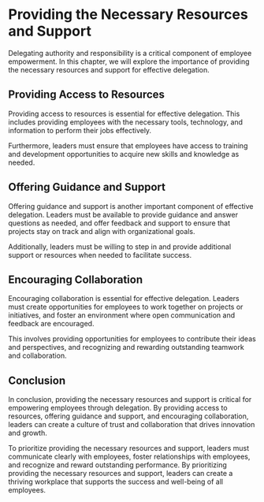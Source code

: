 # Providing the Necessary Resources and Support

Delegating authority and responsibility is a critical component of employee empowerment. In this chapter, we will explore the importance of providing the necessary resources and support for effective delegation.

Providing Access to Resources
-----------------------------

Providing access to resources is essential for effective delegation. This includes providing employees with the necessary tools, technology, and information to perform their jobs effectively.

Furthermore, leaders must ensure that employees have access to training and development opportunities to acquire new skills and knowledge as needed.

Offering Guidance and Support
-----------------------------

Offering guidance and support is another important component of effective delegation. Leaders must be available to provide guidance and answer questions as needed, and offer feedback and support to ensure that projects stay on track and align with organizational goals.

Additionally, leaders must be willing to step in and provide additional support or resources when needed to facilitate success.

Encouraging Collaboration
-------------------------

Encouraging collaboration is essential for effective delegation. Leaders must create opportunities for employees to work together on projects or initiatives, and foster an environment where open communication and feedback are encouraged.

This involves providing opportunities for employees to contribute their ideas and perspectives, and recognizing and rewarding outstanding teamwork and collaboration.

Conclusion
----------

In conclusion, providing the necessary resources and support is critical for empowering employees through delegation. By providing access to resources, offering guidance and support, and encouraging collaboration, leaders can create a culture of trust and collaboration that drives innovation and growth.

To prioritize providing the necessary resources and support, leaders must communicate clearly with employees, foster relationships with employees, and recognize and reward outstanding performance. By prioritizing providing the necessary resources and support, leaders can create a thriving workplace that supports the success and well-being of all employees.
